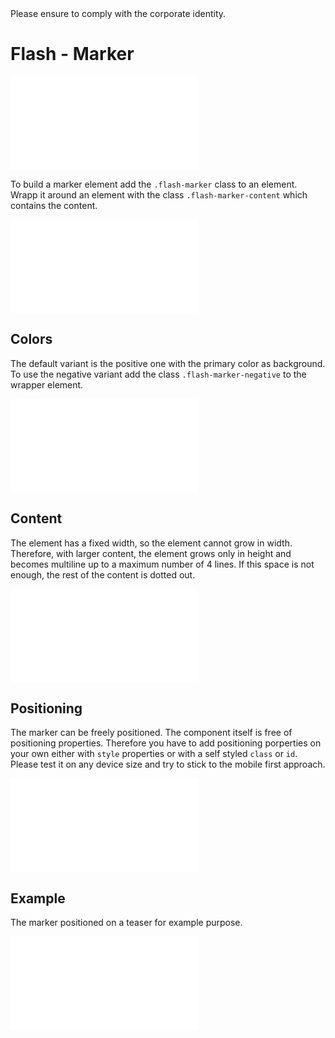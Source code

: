 <AlertInfo alertHeadline="Modifiable">
Please ensure to comply with the corporate identity.
</AlertInfo>

# Flash - Marker

![FlashMarkerPreview](examples/FlashMarkerPreview.html)

To build a marker element add the `.flash-marker` class to an element. Wrapp it around an element with the class `.flash-marker-content` which contains the content.

<ContentRack
    fields='
        "preview": {
            "src": "examples/FlashMarkerPreview.html",
            "type": "link"
        },
        "<html>":{
            "src": "examples/FlashMarkerPreview.html",
            "type": "content",
            "selector": "#showbox"
        }
    '
 />

![FlashMarkerPreview](examples/FlashMarkerPreview.html)


## Colors

The default variant is the positive one with the primary color as background. To use the negative variant add the class `.flash-marker-negative` to the wrapper element.

<ContentRack
    fields='
        "preview": {
            "src": "examples/FlashMarkerColors.html",
            "type": "link"
        },
        "<html>":{
            "src": "examples/FlashMarkerColors.html",
            "type": "content",
            "selector": "#showbox"
        }
    '
 />

![FlashMarkerColors](examples/FlashMarkerColors.html)


## Content

The element has a fixed width, so the element cannot grow in width. Therefore, with larger content, the element grows only in height and becomes multiline up to a maximum number of 4 lines. If this space is not enough, the rest of the content is dotted out.

<ContentRack
    fields='
        "preview": {
            "src": "examples/FlashMarkerContent.html",
            "type": "link"
        },
        "<html>":{
            "src": "examples/FlashMarkerContent.html",
            "type": "content",
            "selector": "#showbox"
        }
    '
 />

![FlashMarkerContent](examples/FlashMarkerContent.html)

## Positioning

The marker can be freely positioned. The component itself is free of positioning properties. Therefore you have to add positioning porperties on your own either with `style` properties or with a self styled `class` or `id`. Please test it on any device size and try to stick to the mobile first approach.

<ContentRack
    fields='
        "preview": {
            "src": "examples/FlashMarkerPositioning.html",
            "type": "link"
        },
        "<html>":{
            "src": "examples/FlashMarkerPositioning.html",
            "type": "content",
            "selector": "#app"
        }
    '
 />

![FlashMarkerPositioning](examples/FlashMarkerPositioning.html)

## Example

The marker positioned on a teaser for example purpose.

<ContentRack
    fields='
        "preview": {
            "src": "examples/FlashMarkerExample.html",
            "type": "link"
        },
        "<html>":{
            "src": "examples/FlashMarkerExample.html",
            "type": "content",
            "selector": "#app"
        }
    '
 />

![FlashMarkerExample](examples/FlashMarkerExample.html)

